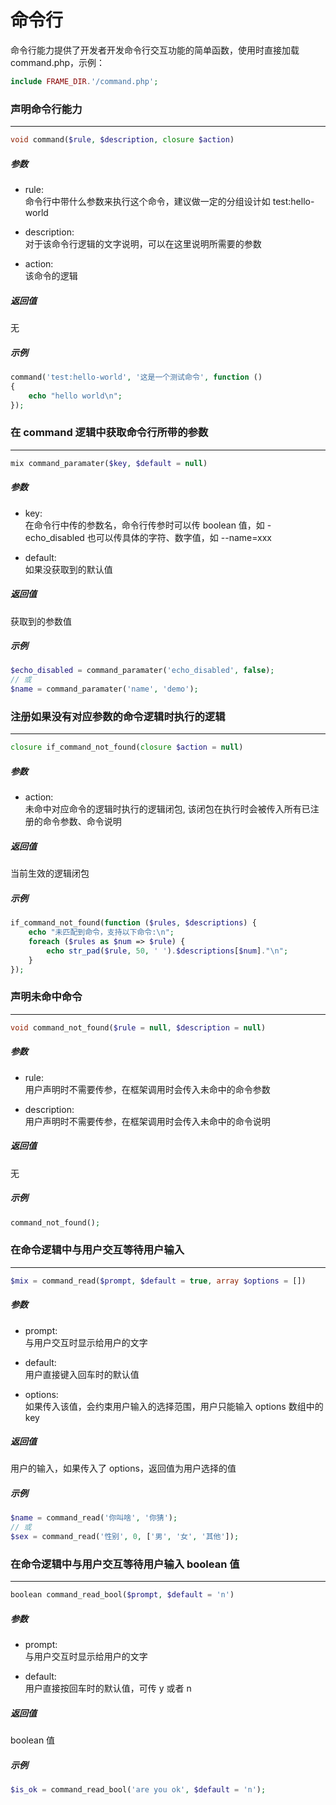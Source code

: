# 命令行

命令行能力提供了开发者开发命令行交互功能的简单函数，使用时直接加载 command.php，示例：
```php
include FRAME_DIR.'/command.php';
```










### 声明命令行能力
----
```php
void command($rule, $description, closure $action)
```
##### 参数
- rule:  
    命令行中带什么参数来执行这个命令，建议做一定的分组设计如 test:hello-world

- description:  
    对于该命令行逻辑的文字说明，可以在这里说明所需要的参数

- action:  
    该命令的逻辑

##### 返回值
无

##### 示例
```php
command('test:hello-world', '这是一个测试命令', function ()
{
    echo "hello world\n";
});
```











### 在 command 逻辑中获取命令行所带的参数
----
```php
mix command_paramater($key, $default = null)
```
##### 参数
- key:  
    在命令行中传的参数名，命令行传参时可以传 boolean 值，如 -echo_disabled 也可以传具体的字符、数字值，如 --name=xxx

- default:  
    如果没获取到的默认值

##### 返回值
获取到的参数值

##### 示例
```php
$echo_disabled = command_paramater('echo_disabled', false);
// 或
$name = command_paramater('name', 'demo');
```











### 注册如果没有对应参数的命令逻辑时执行的逻辑
----
```php
closure if_command_not_found(closure $action = null)
```
##### 参数
- action:  
    未命中对应命令的逻辑时执行的逻辑闭包, 该闭包在执行时会被传入所有已注册的命令参数、命令说明

##### 返回值
当前生效的逻辑闭包

##### 示例
```php
if_command_not_found(function ($rules, $descriptions) {
    echo "未匹配到命令，支持以下命令:\n";
    foreach ($rules as $num => $rule) {
        echo str_pad($rule, 50, ' ').$descriptions[$num]."\n";
    }
});
```











### 声明未命中命令
----
```php
void command_not_found($rule = null, $description = null)
```
##### 参数
- rule:  
    用户声明时不需要传参，在框架调用时会传入未命中的命令参数

- description:  
    用户声明时不需要传参，在框架调用时会传入未命中的命令说明

##### 返回值
无

##### 示例
```php
command_not_found();
```











### 在命令逻辑中与用户交互等待用户输入
----
```php
$mix = command_read($prompt, $default = true, array $options = [])
```
##### 参数
- prompt:  
    与用户交互时显示给用户的文字

- default:  
    用户直接键入回车时的默认值

- options:  
    如果传入该值，会约束用户输入的选择范围，用户只能输入 options 数组中的 key

##### 返回值
用户的输入，如果传入了 options，返回值为用户选择的值

##### 示例
```php
$name = command_read('你叫啥', '你猜');
// 或
$sex = command_read('性别', 0, ['男', '女', '其他']);
```











### 在命令逻辑中与用户交互等待用户输入 boolean 值
----
```php
boolean command_read_bool($prompt, $default = 'n')
```
##### 参数
- prompt:  
    与用户交互时显示给用户的文字

- default:  
    用户直接按回车时的默认值，可传 y 或者 n

##### 返回值
boolean 值

##### 示例
```php
$is_ok = command_read_bool('are you ok', $default = 'n');
```
